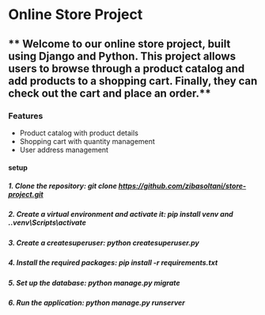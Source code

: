 # Online Store Project

** Welcome to our online store project, built using Django and Python. This project allows users to browse through a product catalog and add products to a shopping cart. Finally, they can check out the cart and place an order.**
------------------
### Features
  +  Product catalog with product details
  +  Shopping cart with quantity management
  +  User address management
    
#### setup ####
 ##### 1. Clone the repository: git clone https://github.com/zibasoltani/store-project.git 
 ##### 2.  Create a virtual environment and activate it: pip install venv and .\.venv\Scripts\activate
 ##### 3.  Create a createsuperuser: python createsuperuser.py  
 ##### 4.  Install the required packages: pip install -r requirements.txt
 ##### 5.  Set up the database: python manage.py migrate
 ##### 6.  Run the application: python manage.py runserver
 



